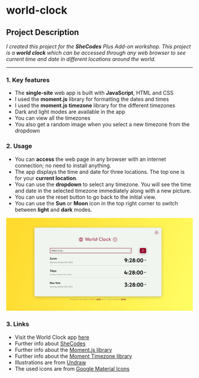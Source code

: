 # world-clock

## Project Description

*I created this project for the **SheCodes** Plus Add-on workshop. This project is a **world clock** which can be accessed through any web browser to see current time and date in different locations around the world.*

---

### 1. Key features

- The **single-site** web app is built with **JavaScript**, HTML and CSS
- I used the **moment.js** library for formatting the dates and times
- I used the **moment.js timezone** library for the different timezones
- Dark and light modes are available in the app
- You can view all the timezones
- You also get a random image when you select a new timezone from the dropdown

### 2. Usage

- You can **access** the web page in any browser with an internet connection; no need to install anything.
- The app displays the time and date for three locations. The top one is for your **current location**.
- You can use the **dropdown** to select any timezone. You will see the time and date in the selected timezone immediately along with a new picture.
- You can use the reset button to go back to the initial view.
- You can use the **Sun** or **Moon** icon in the top right corner to switch between **light** and **dark** modes.

![Starting page of the World Clock](/src/Screenshot.jpg)

### 3. Links

- Visit the World Clock app [here](https://astounding-boba-ba0f20.netlify.app/)
- Further info about [SheCodes](https://www.shecodes.io/)
- Further info about the [Moment.js library](https://cdnjs.com/libraries/moment.js)
- Further info about the [Moment Timezone library](https://momentjs.com/timezone/)
- Illustrations are from [Undraw](https://undraw.co/)
- The used icons are from [Google Material Icons](https://developers.google.com/fonts/docs/material_icons)
